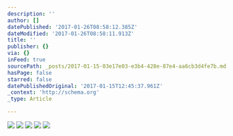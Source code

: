 ```yaml
---
description: ''
author: []
datePublished: '2017-01-26T08:58:12.385Z'
dateModified: '2017-01-26T08:58:11.913Z'
title: ''
publisher: {}
via: {}
inFeed: true
sourcePath: _posts/2017-01-15-03e17e03-e3b4-428e-87e4-aa6cb3d4fe7b.md
hasPage: false
starred: false
datePublishedOriginal: '2017-01-15T12:45:37.961Z'
_context: 'http://schema.org'
_type: Article

---
```

![](https://the-grid-user-content.s3-us-west-2.amazonaws.com/20279a23-6f2b-4a9a-b7f3-8bd63d9bc9ae.jpg)
![](https://the-grid-user-content.s3-us-west-2.amazonaws.com/3b657d13-9ad0-48a1-a236-3777bd3db06a.jpg)
![](https://the-grid-user-content.s3-us-west-2.amazonaws.com/824af033-4966-4eb5-a9b3-6449df033f51.jpg)
![](https://the-grid-user-content.s3-us-west-2.amazonaws.com/3622e688-8076-4547-919e-45e7420fcd2e.jpg)
![](https://the-grid-user-content.s3-us-west-2.amazonaws.com/2e14dba9-7d65-40dc-96ce-1735cccaf567.jpg)